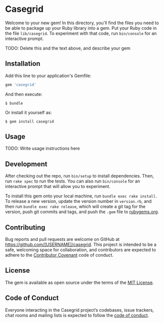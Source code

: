# Casegrid

Welcome to your new gem! In this directory, you'll find the files you need to be able to package up your Ruby library into a gem. Put your Ruby code in the file `lib/casegrid`. To experiment with that code, run `bin/console` for an interactive prompt.

TODO: Delete this and the text above, and describe your gem

## Installation

Add this line to your application's Gemfile:

```ruby
gem 'casegrid'
```

And then execute:

    $ bundle

Or install it yourself as:

    $ gem install casegrid

## Usage

TODO: Write usage instructions here

## Development

After checking out the repo, run `bin/setup` to install dependencies. Then, run `rake spec` to run the tests. You can also run `bin/console` for an interactive prompt that will allow you to experiment.

To install this gem onto your local machine, run `bundle exec rake install`. To release a new version, update the version number in `version.rb`, and then run `bundle exec rake release`, which will create a git tag for the version, push git commits and tags, and push the `.gem` file to [rubygems.org](https://rubygems.org).

## Contributing

Bug reports and pull requests are welcome on GitHub at https://github.com/[USERNAME]/casegrid. This project is intended to be a safe, welcoming space for collaboration, and contributors are expected to adhere to the [Contributor Covenant](http://contributor-covenant.org) code of conduct.

## License

The gem is available as open source under the terms of the [MIT License](https://opensource.org/licenses/MIT).

## Code of Conduct

Everyone interacting in the Casegrid project’s codebases, issue trackers, chat rooms and mailing lists is expected to follow the [code of conduct](https://github.com/[USERNAME]/casegrid/blob/master/CODE_OF_CONDUCT.md).
